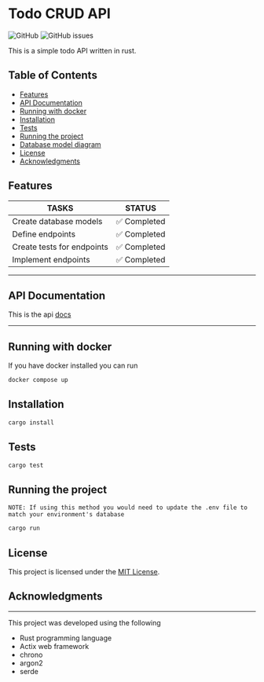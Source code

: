 # Todo CRUD API

![GitHub](https://img.shields.io/github/license/dev-davexoyinbo/rust_todo)
![GitHub issues](https://img.shields.io/github/issues/dev-davexoyinbo/rust_todo)

This is a simple todo API written in rust.

## Table of Contents
- [Features](#features)
- [API Documentation](#api-documentation)
- [Running with docker](#running-with-docker)
- [Installation](#installation)
- [Tests](#tests)
- [Running the project](#running-the-project)
- [Database model diagram](#database-model-diagram)
- [License](#license)
- [Acknowledgments](#acknowledgments)

## Features

| TASKS | STATUS |
|-------|--------|
| Create database models | :white_check_mark: Completed |
| Define endpoints | :white_check_mark: Completed |
| Create tests for endpoints | :white_check_mark: Completed |
| Implement endpoints | :white_check_mark: Completed |

---
## API Documentation
This is the api [docs](https://documenter.getpostman.com/view/11745402/2s9Xy5MqxU)

---

## Running with docker
If you have docker installed you can run
```bash
docker compose up
```

## Installation

```bash
cargo install
```

## Tests
```bash
cargo test
```

## Running the project
`NOTE: If using this method you would need to update the .env file to match your environment's database`
```bash
cargo run
```



## License

This project is licensed under the [MIT License](LICENSE.md).

## Acknowledgments

---
This project was developed using the following
- Rust programming language
- Actix web framework
- chrono
- argon2
- serde